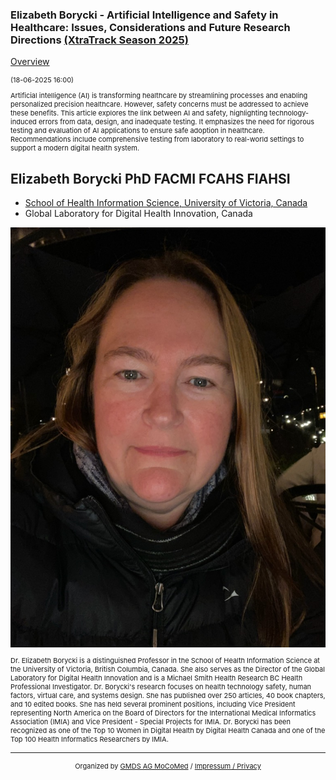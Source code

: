 ### Elizabeth Borycki - Artificial Intelligence and Safety in Healthcare: Issues, Considerations and Future Research Directions [(XtraTrack Season 2025)](/2025/XtraTracksOverview)

[Overview](/2025/XtraTracksOverview)

<p style="font-size:11px">(18-06-2025 16:00)</p>

<p style="font-size:11px">Artificial intelligence (AI) is transforming healthcare by streamlining processes and enabling personalized precision healthcare. However, safety concerns must be addressed to achieve these benefits. This article explores the link between AI and safety, highlighting technology-induced errors from data, design, and inadequate testing. It emphasizes the need for rigorous testing and evaluation of AI applications to ensure safe adoption in healthcare. Recommendations include comprehensive testing from laboratory to real-world settings to support a modern digital health system.</p>

<!-- Once the Video is recorded -->
<!--<center> <iframe width="560" height="315" src="https://www.youtube.com/embed/kj1rjbpFQL4?si=WGxBJCuQPZvbVlOQ" title="YouTube video player" frameborder="0" allow="accelerometer; autoplay; clipboard-write; encrypted-media; gyroscope; picture-in-picture; web-share" referrerpolicy="strict-origin-when-cross-origin" allowfullscreen></iframe></center>-->

<!-- [Register now](/2024/XtraTrackOverview) to secure your spot in the lectures and receive a calendar invitation including the access link.-->

<!-- [Join Us Life](/2024/XtraTrackOverview) to secure your spot in the lectures and receive a calendar invitation including the access link.-->

## Elizabeth Borycki PhD FACMI FCAHS FIAHSI
* <a href="https://onlineacademiccommunity.uvic.ca/laboratoryfordigitalinnovationinhealth/"> School of Health Information Science, University of Victoria, Canada </a>
* Global Laboratory for Digital Health Innovation, Canada

<img src="/images/2025/Borycki.jpg?raw=true"/>

<p style="font-size:11px">Dr. Elizabeth Borycki is a distinguished Professor in the School of Health Information Science at the University of Victoria, British Columbia, Canada. She also serves as the Director of the Global Laboratory for Digital Health Innovation and is a Michael Smith Health Research BC Health Professional Investigator.  Dr. Borycki's research focuses on health technology safety, human factors, virtual care, and systems design. She has published over 250 articles, 40 book chapters, and 10 edited books.  She has held several prominent positions, including Vice President representing North America on the Board of Directors for the International Medical Informatics Association (IMIA) and Vice President - Special Projects for IMIA.  Dr. Borycki has been recognized as one of the Top 10 Women in Digital Health by Digital Health Canada and one of the Top 100 Health Informatics Researchers by IMIA.</p>

---
<center><p style="font-size:11px">Organized by <a href="http://mocomed.de">GMDS AG MoCoMed</a> / <a href="/imprint">Impressum / Privacy</a></p></center>